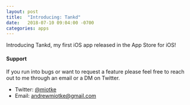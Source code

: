 ```yaml
---
layout: post
title:  "Introducing: Tankd"
date:   2018-07-10 09:04:00 -0700
categories: apps
---
```


Introducing Tankd, my first iOS app released in the App Store for iOS!



#### Support
If you run into bugs or want to request a feature please feel free to reach out to me through an email or a DM on Twitter.
* Twitter: [@miotke](https://twitter.com/miotke)
* Email: andrewmiotke@gmail.com